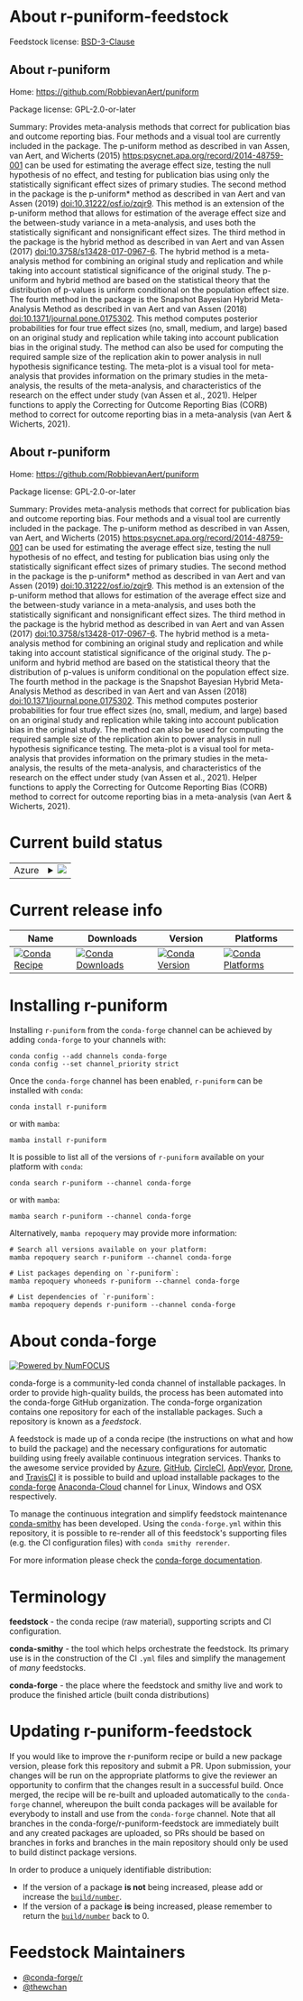 About r-puniform-feedstock
==========================

Feedstock license: [BSD-3-Clause](https://github.com/conda-forge/r-puniform-feedstock/blob/main/LICENSE.txt)


About r-puniform
----------------

Home: https://github.com/RobbievanAert/puniform

Package license: GPL-2.0-or-later

Summary: Provides meta-analysis methods that correct for publication bias and outcome reporting bias. Four methods and a visual tool are currently included in the package. The p-uniform method as described in van Assen, van Aert, and Wicherts (2015) <https:psycnet.apa.org/record/2014-48759-001> can be used for estimating the average effect size, testing the null hypothesis of no effect, and testing for publication bias using only the statistically significant effect sizes of primary studies. The second method in the package is the p-uniform* method as described in van Aert and van Assen (2019) <doi:10.31222/osf.io/zqjr9>. This method is an extension of the p-uniform method that allows for estimation of the average effect size and the between-study variance in a meta-analysis, and uses both the statistically significant and nonsignificant effect sizes. The third method in the package is the hybrid method as described in van Aert and van Assen (2017) <doi:10.3758/s13428-017-0967-6>. The hybrid method is a meta-analysis method for combining an original study and replication and while taking into account statistical significance of the  original study. The p-uniform and hybrid method are based on the statistical theory that the distribution of p-values is uniform conditional on the population effect size. The fourth method in the package is the Snapshot Bayesian Hybrid Meta-Analysis Method as described in van Aert and van Assen (2018) <doi:10.1371/journal.pone.0175302>. This method computes posterior probabilities for four true effect sizes (no, small, medium, and large) based on an original study and replication while taking into account publication bias in the original study. The method can also be used for computing the required sample size of the replication akin to power analysis in null hypothesis significance testing. The meta-plot is a visual tool for meta-analysis that provides information on the primary studies in the meta-analysis, the results of the meta-analysis, and characteristics of the research on the effect under study (van Assen et al., 2021). Helper functions to apply the Correcting for Outcome Reporting Bias (CORB) method to correct for outcome reporting bias in a meta-analysis (van Aert & Wicherts, 2021).

About r-puniform
----------------

Home: https://github.com/RobbievanAert/puniform

Package license: GPL-2.0-or-later

Summary: Provides meta-analysis methods that correct for publication bias and outcome reporting bias. Four methods and a visual tool are currently included in the package. The p-uniform method as described in van Assen, van Aert, and Wicherts (2015) <https:psycnet.apa.org/record/2014-48759-001> can be used for estimating the average effect size, testing the null hypothesis of no effect, and testing for publication bias using only the statistically significant effect sizes of primary studies. The second method in the package is the p-uniform* method as described in van Aert and van Assen (2019) <doi:10.31222/osf.io/zqjr9>. This method is an extension of the p-uniform method that allows for estimation of the average effect size and the between-study variance in a meta-analysis, and uses both the statistically significant and nonsignificant effect sizes. The third method in the package is the hybrid method as described in van Aert and van Assen (2017) <doi:10.3758/s13428-017-0967-6>. The hybrid method is a meta-analysis method for combining an original study and replication and while taking into account statistical significance of the  original study. The p-uniform and hybrid method are based on the statistical theory that the distribution of p-values is uniform conditional on the population effect size. The fourth method in the package is the Snapshot Bayesian Hybrid Meta-Analysis Method as described in van Aert and van Assen (2018) <doi:10.1371/journal.pone.0175302>. This method computes posterior probabilities for four true effect sizes (no, small, medium, and large) based on an original study and replication while taking into account publication bias in the original study. The method can also be used for computing the required sample size of the replication akin to power analysis in null hypothesis significance testing. The meta-plot is a visual tool for meta-analysis that provides information on the primary studies in the meta-analysis, the results of the meta-analysis, and characteristics of the research on the effect under study (van Assen et al., 2021). Helper functions to apply the Correcting for Outcome Reporting Bias (CORB) method to correct for outcome reporting bias in a meta-analysis (van Aert & Wicherts, 2021).

Current build status
====================


<table>
    
  <tr>
    <td>Azure</td>
    <td>
      <details>
        <summary>
          <a href="https://dev.azure.com/conda-forge/feedstock-builds/_build/latest?definitionId=17317&branchName=main">
            <img src="https://dev.azure.com/conda-forge/feedstock-builds/_apis/build/status/r-puniform-feedstock?branchName=main">
          </a>
        </summary>
        <table>
          <thead><tr><th>Variant</th><th>Status</th></tr></thead>
          <tbody><tr>
              <td>linux_64_r_base4.2</td>
              <td>
                <a href="https://dev.azure.com/conda-forge/feedstock-builds/_build/latest?definitionId=17317&branchName=main">
                  <img src="https://dev.azure.com/conda-forge/feedstock-builds/_apis/build/status/r-puniform-feedstock?branchName=main&jobName=linux&configuration=linux%20linux_64_r_base4.2" alt="variant">
                </a>
              </td>
            </tr><tr>
              <td>linux_64_r_base4.3</td>
              <td>
                <a href="https://dev.azure.com/conda-forge/feedstock-builds/_build/latest?definitionId=17317&branchName=main">
                  <img src="https://dev.azure.com/conda-forge/feedstock-builds/_apis/build/status/r-puniform-feedstock?branchName=main&jobName=linux&configuration=linux%20linux_64_r_base4.3" alt="variant">
                </a>
              </td>
            </tr><tr>
              <td>osx_64_r_base4.2</td>
              <td>
                <a href="https://dev.azure.com/conda-forge/feedstock-builds/_build/latest?definitionId=17317&branchName=main">
                  <img src="https://dev.azure.com/conda-forge/feedstock-builds/_apis/build/status/r-puniform-feedstock?branchName=main&jobName=osx&configuration=osx%20osx_64_r_base4.2" alt="variant">
                </a>
              </td>
            </tr><tr>
              <td>osx_64_r_base4.3</td>
              <td>
                <a href="https://dev.azure.com/conda-forge/feedstock-builds/_build/latest?definitionId=17317&branchName=main">
                  <img src="https://dev.azure.com/conda-forge/feedstock-builds/_apis/build/status/r-puniform-feedstock?branchName=main&jobName=osx&configuration=osx%20osx_64_r_base4.3" alt="variant">
                </a>
              </td>
            </tr><tr>
              <td>win_64</td>
              <td>
                <a href="https://dev.azure.com/conda-forge/feedstock-builds/_build/latest?definitionId=17317&branchName=main">
                  <img src="https://dev.azure.com/conda-forge/feedstock-builds/_apis/build/status/r-puniform-feedstock?branchName=main&jobName=win&configuration=win%20win_64_" alt="variant">
                </a>
              </td>
            </tr>
          </tbody>
        </table>
      </details>
    </td>
  </tr>
</table>

Current release info
====================

| Name | Downloads | Version | Platforms |
| --- | --- | --- | --- |
| [![Conda Recipe](https://img.shields.io/badge/recipe-r--puniform-green.svg)](https://anaconda.org/conda-forge/r-puniform) | [![Conda Downloads](https://img.shields.io/conda/dn/conda-forge/r-puniform.svg)](https://anaconda.org/conda-forge/r-puniform) | [![Conda Version](https://img.shields.io/conda/vn/conda-forge/r-puniform.svg)](https://anaconda.org/conda-forge/r-puniform) | [![Conda Platforms](https://img.shields.io/conda/pn/conda-forge/r-puniform.svg)](https://anaconda.org/conda-forge/r-puniform) |

Installing r-puniform
=====================

Installing `r-puniform` from the `conda-forge` channel can be achieved by adding `conda-forge` to your channels with:

```
conda config --add channels conda-forge
conda config --set channel_priority strict
```

Once the `conda-forge` channel has been enabled, `r-puniform` can be installed with `conda`:

```
conda install r-puniform
```

or with `mamba`:

```
mamba install r-puniform
```

It is possible to list all of the versions of `r-puniform` available on your platform with `conda`:

```
conda search r-puniform --channel conda-forge
```

or with `mamba`:

```
mamba search r-puniform --channel conda-forge
```

Alternatively, `mamba repoquery` may provide more information:

```
# Search all versions available on your platform:
mamba repoquery search r-puniform --channel conda-forge

# List packages depending on `r-puniform`:
mamba repoquery whoneeds r-puniform --channel conda-forge

# List dependencies of `r-puniform`:
mamba repoquery depends r-puniform --channel conda-forge
```


About conda-forge
=================

[![Powered by
NumFOCUS](https://img.shields.io/badge/powered%20by-NumFOCUS-orange.svg?style=flat&colorA=E1523D&colorB=007D8A)](https://numfocus.org)

conda-forge is a community-led conda channel of installable packages.
In order to provide high-quality builds, the process has been automated into the
conda-forge GitHub organization. The conda-forge organization contains one repository
for each of the installable packages. Such a repository is known as a *feedstock*.

A feedstock is made up of a conda recipe (the instructions on what and how to build
the package) and the necessary configurations for automatic building using freely
available continuous integration services. Thanks to the awesome service provided by
[Azure](https://azure.microsoft.com/en-us/services/devops/), [GitHub](https://github.com/),
[CircleCI](https://circleci.com/), [AppVeyor](https://www.appveyor.com/),
[Drone](https://cloud.drone.io/welcome), and [TravisCI](https://travis-ci.com/)
it is possible to build and upload installable packages to the
[conda-forge](https://anaconda.org/conda-forge) [Anaconda-Cloud](https://anaconda.org/)
channel for Linux, Windows and OSX respectively.

To manage the continuous integration and simplify feedstock maintenance
[conda-smithy](https://github.com/conda-forge/conda-smithy) has been developed.
Using the ``conda-forge.yml`` within this repository, it is possible to re-render all of
this feedstock's supporting files (e.g. the CI configuration files) with ``conda smithy rerender``.

For more information please check the [conda-forge documentation](https://conda-forge.org/docs/).

Terminology
===========

**feedstock** - the conda recipe (raw material), supporting scripts and CI configuration.

**conda-smithy** - the tool which helps orchestrate the feedstock.
                   Its primary use is in the construction of the CI ``.yml`` files
                   and simplify the management of *many* feedstocks.

**conda-forge** - the place where the feedstock and smithy live and work to
                  produce the finished article (built conda distributions)


Updating r-puniform-feedstock
=============================

If you would like to improve the r-puniform recipe or build a new
package version, please fork this repository and submit a PR. Upon submission,
your changes will be run on the appropriate platforms to give the reviewer an
opportunity to confirm that the changes result in a successful build. Once
merged, the recipe will be re-built and uploaded automatically to the
`conda-forge` channel, whereupon the built conda packages will be available for
everybody to install and use from the `conda-forge` channel.
Note that all branches in the conda-forge/r-puniform-feedstock are
immediately built and any created packages are uploaded, so PRs should be based
on branches in forks and branches in the main repository should only be used to
build distinct package versions.

In order to produce a uniquely identifiable distribution:
 * If the version of a package **is not** being increased, please add or increase
   the [``build/number``](https://docs.conda.io/projects/conda-build/en/latest/resources/define-metadata.html#build-number-and-string).
 * If the version of a package **is** being increased, please remember to return
   the [``build/number``](https://docs.conda.io/projects/conda-build/en/latest/resources/define-metadata.html#build-number-and-string)
   back to 0.

Feedstock Maintainers
=====================

* [@conda-forge/r](https://github.com/conda-forge/r/)
* [@thewchan](https://github.com/thewchan/)

